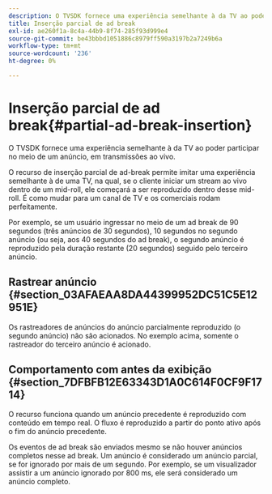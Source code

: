 ```yaml
---
description: O TVSDK fornece uma experiência semelhante à da TV ao poder participar no meio de um anúncio, em transmissões ao vivo.
title: Inserção parcial de ad break
exl-id: ae260f1a-8c4a-44b9-8f74-285f93d999e4
source-git-commit: be43bbbd1051886c8979ff590a3197b2a7249b6a
workflow-type: tm+mt
source-wordcount: '236'
ht-degree: 0%

---
```


# Inserção parcial de ad break{#partial-ad-break-insertion}

O TVSDK fornece uma experiência semelhante à da TV ao poder participar no meio de um anúncio, em transmissões ao vivo.

O recurso de inserção parcial de ad-break permite imitar uma experiência semelhante à de uma TV, na qual, se o cliente iniciar um stream ao vivo dentro de um mid-roll, ele começará a ser reproduzido dentro desse mid-roll. É como mudar para um canal de TV e os comerciais rodam perfeitamente.

Por exemplo, se um usuário ingressar no meio de um ad break de 90 segundos (três anúncios de 30 segundos), 10 segundos no segundo anúncio (ou seja, aos 40 segundos do ad break), o segundo anúncio é reproduzido pela duração restante (20 segundos) seguido pelo terceiro anúncio.

## Rastrear anúncio {#section_03AFAEAA8DA44399952DC51C5E12951E}

Os rastreadores de anúncios do anúncio parcialmente reproduzido (o segundo anúncio) não são acionados. No exemplo acima, somente o rastreador do terceiro anúncio é acionado.

## Comportamento com antes da exibição {#section_7DFBFB12E63343D1A0C614F0CF9F1714}

O recurso funciona quando um anúncio precedente é reproduzido com conteúdo em tempo real. O fluxo é reproduzido a partir do ponto ativo após o fim do anúncio precedente.

Os eventos de ad break são enviados mesmo se não houver anúncios completos nesse ad break. Um anúncio é considerado um anúncio parcial, se for ignorado por mais de um segundo. Por exemplo, se um visualizador assistir a um anúncio ignorado por 800 ms, ele será considerado um anúncio completo.
